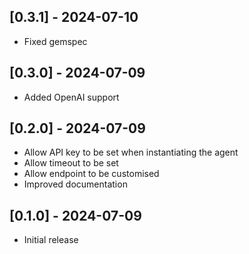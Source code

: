 ## [0.3.1] - 2024-07-10

- Fixed gemspec

## [0.3.0] - 2024-07-09

- Added OpenAI support

## [0.2.0] - 2024-07-09

- Allow API key to be set when instantiating the agent
- Allow timeout to be set
- Allow endpoint to be customised
- Improved documentation

## [0.1.0] - 2024-07-09

- Initial release
